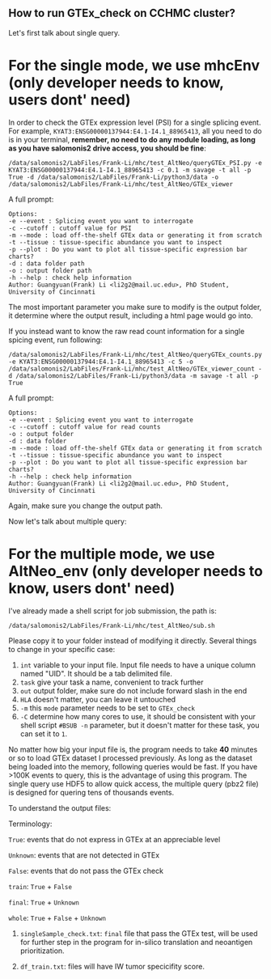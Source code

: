 ## How to run GTEx_check on CCHMC cluster?

Let's first talk about single query.

# For the single mode, we use mhcEnv   (only developer needs to know, users dont' need)

In order to check the GTEx expression level (PSI) for a single splicing event. For example, `KYAT3:ENSG00000137944:E4.1-I4.1_88965413`, all you need to do is in your terminal, **remember, no need to do any module loading, as long as you have salomonis2 drive access, you should be fine**:

```
/data/salomonis2/LabFiles/Frank-Li/mhc/test_AltNeo/queryGTEx_PSI.py -e KYAT3:ENSG00000137944:E4.1-I4.1_88965413 -c 0.1 -m savage -t all -p True -d /data/salomonis2/LabFiles/Frank-Li/python3/data -o /data/salomonis2/LabFiles/Frank-Li/mhc/test_AltNeo/GTEx_viewer
```

A full prompt:

```
Options:
-e --event : Splicing event you want to interrogate
-c --cutoff : cutoff value for PSI
-m --mode : load off-the-shelf GTEx data or generating it from scratch
-t --tissue : tissue-specific abundance you want to inspect
-p --plot : Do you want to plot all tissue-specific expression bar charts?
-d : data folder path
-o : output folder path
-h --help : check help information 
Author: Guangyuan(Frank) Li <li2g2@mail.uc.edu>, PhD Student, University of Cincinnati
```

The most important parameter you make sure to modify is the output folder, it determine where the output result, including a html page would go into.


If you instead want to know the raw read count information for a single spicing event, run following:

```
/data/salomonis2/LabFiles/Frank-Li/mhc/test_AltNeo/queryGTEx_counts.py -e KYAT3:ENSG00000137944:E4.1-I4.1_88965413 -c 5 -o /data/salomonis2/LabFiles/Frank-Li/mhc/test_AltNeo/GTEx_viewer_count -d /data/salomonis2/LabFiles/Frank-Li/python3/data -m savage -t all -p True
```

A full prompt:

```
Options:
-e --event : Splicing event you want to interrogate
-c --cutoff : cutoff value for read counts
-o : output folder
-d : data folder
-m --mode : load off-the-shelf GTEx data or generating it from scratch
-t --tissue : tissue-specific abundance you want to inspect
-p --plot : Do you want to plot all tissue-specific expression bar charts?
-h --help : check help information 
Author: Guangyuan(Frank) Li <li2g2@mail.uc.edu>, PhD Student, University of Cincinnati
```

Again, make sure you change the output path.



Now let's talk about multiple query:

# For the multiple mode, we use AltNeo_env   (only developer needs to know, users dont' need)

I've already made a shell script for job submission, the path is:

```
/data/salomonis2/LabFiles/Frank-Li/mhc/test_AltNeo/sub.sh
```

Please copy it to your folder instead of modifying it directly. Several things to change in your specific case:

1. `int` variable to your input file. Input file needs to have a unique column named "UID". It should be a tab delimited file.
2. `task` give your task a name, convenient to track further
3. `out` output folder, make sure do not include forward slash in the end
4. `HLA` doesn't matter, you can leave it untouched
5. `-m` this `mode` parameter needs to be set to `GTEx_check`
6. `-C` determine how many cores to use, it should be consistent with your shell script `#BSUB -n` parameter, but it doesn't matter for these task, you can set it to `1`.

No matter how big your input file is, the program needs to take **40** minutes or so to load GTEx dataset I processed previously. As long as the dataset being loaded into the memory, following queries would be fast. If you have >100K events to query, this is the advantage of using this program. The single query use HDF5 to allow quick access, the multiple query (pbz2 file) is designed for quering tens of thousands events.

To understand the output files:

Terminology:

`True`: events that do not express in GTEx at an appreciable level

`Unknown`: events that are not detected in GTEx

`False`: events that do not pass the GTEx check

`train`: `True` + `False`

`final`: `True` + `Unknown`

`whole`: `True` + `False` + `Unknown`

1. `singleSample_check.txt`: `final` file that pass the GTEx test, will be used for further step in the program for in-silico translation and neoantigen prioritization. 

2. `df_train.txt`: files will have IW tumor specicifity score.



